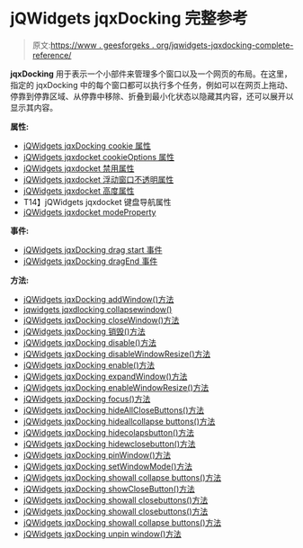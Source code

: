 # jQWidgets jqxDocking 完整参考

> 原文:[https://www . geesforgeks . org/jqwidgets-jqxdocking-complete-reference/](https://www.geeksforgeeks.org/jqwidgets-jqxdocking-complete-reference/)

**jqxDocking** 用于表示一个小部件来管理多个窗口以及一个网页的布局。在这里，指定的 jqxDocking 中的每个窗口都可以执行多个任务，例如可以在网页上拖动、停靠到停靠区域、从停靠中移除、折叠到最小化状态以隐藏其内容，还可以展开以显示其内容。

**属性:**

*   [jQWidgets jqxDocking cookie 属性](https://www.geeksforgeeks.org/jqwidgets-jqxdocking-cookies-property/)
*   [jQWidgets jqxdocket cookieOptions 属性](https://www.geeksforgeeks.org/jqwidgets-jqxdocking-cookieoptions-property/)
*   [jQWidgets jqxdocket 禁用属性](https://www.geeksforgeeks.org/jqwidgets-jqxdocking-disabled-property/?ref=rp)
*   [jQWidgets jqxdocket 浮动窗口不透明属性](https://www.geeksforgeeks.org/jqwidgets-jqxdocking-floatingwindowopacity-property/)
*   [jQWidgets jqxdocket 高度属性](https://www.geeksforgeeks.org/jqwidgets-jqxdocking-height-property/)
*   T14】jQWidgets jqxdocket 键盘导航属性
*   [jQWidgets jqxdocket modeProperty](https://www.geeksforgeeks.org/jqwidgets-jqxdocking-mode-property/)

**事件:**

*   [jQWidgets jqxDocking drag start 事件](https://www.geeksforgeeks.org/jqwidgets-jqxdocking-dragstart-event/)
*   [jQWidgets jqxDocking dragEnd 事件](https://www.geeksforgeeks.org/jqwidgets-jqxdocking-dragend-event/)

**方法:**

*   [jQWidgets jqxDocking addWindow()方法](https://www.geeksforgeeks.org/jqwidgets-jqxdocking-addwindow-method/amp/)
*   [jqwidgets jqxdlocking collapsewindow()](https://www.geeksforgeeks.org/jqwidgets-jqxdocking-collapsewindow-method/?ref=rp)
*   [jQWidgets jqxDocking closeWindow()方法](https://www.geeksforgeeks.org/jqwidgets-jqxdocking-closewindow-method/)
*   [jQWidgets jqxDocking 销毁()方法](https://www.geeksforgeeks.org/jqwidgets-jqxdocking-destroy-method/)
*   [jQWidgets jqxDocking disable()方法](https://www.geeksforgeeks.org/jqwidgets-jqxdocking-disable-method/)
*   [jQWidgets jqxDocking disableWindowResize()方法](https://www.geeksforgeeks.org/jqwidgets-jqxdocking-disablewindowresize-method/)
*   [jQWidgets jqxDocking enable()方法](https://www.geeksforgeeks.org/jqwidgets-jqxdocking-enable-method/)
*   [jQWidgets jqxDocking expandWindow()方法](https://www.geeksforgeeks.org/jqwidgets-jqxdocking-expandwindow-method/)
*   [jQWidgets jqxDocking enableWindowResize()方法](https://www.geeksforgeeks.org/jqwidgets-jqxdocking-enablewindowresize-method/)
*   [jQWidgets jqxDocking focus()方法](https://www.geeksforgeeks.org/jqwidgets-jqxdocking-focus-method/)
*   [jQWidgets jqxDocking hideAllCloseButtons()方法](https://www.geeksforgeeks.org/jqwidgets-jqxdocking-hideallclosebuttons-method/)
*   [jQWidgets jqxDocking hideallcollapse buttons()方法](https://www.geeksforgeeks.org/jqwidgets-jqxdocking-hideallcollapsebuttons-method/)
*   [jQWidgets jqxDocking hidecolapsbutton()方法](https://www.geeksforgeeks.org/jqwidgets-jqxdocking-hidecollapsebutton-method/)
*   [jQWidgets jqxDocking hidewclosebutton()方法](https://www.geeksforgeeks.org/jqwidgets-jqxdocking-hideclosebutton-method/)
*   [jQWidgets jqxDocking pinWindow()方法](https://www.geeksforgeeks.org/jqwidgets-jqxdocking-pinwindow-method/)
*   [jQWidgets jqxDocking setWindowMode()方法](https://www.geeksforgeeks.org/jqwidgets-jqxdocking-setwindowmode-method/)
*   [jQWidgets jqxDocking showall collapse buttons()方法](https://www.geeksforgeeks.org/jqwidgets-jqxdocking-showallcollapsebuttons-method/)
*   [jQWidgets jqxDocking showCloseButton()方法](https://www.geeksforgeeks.org/jqwidgets-jqxdocking-showclosebutton-method/)
*   [jQWidgets jqxDocking showall closebuttons()方法](https://www.geeksforgeeks.org/jqwidgets-jqxdocking-showallclosebuttons-method/)
*   [jQWidgets jqxDocking showall closebuttons()方法](https://www.geeksforgeeks.org/jqwidgets-jqxdocking-showallclosebuttons-method/)
*   [jQWidgets jqxDocking showall collapse buttons()方法](https://www.geeksforgeeks.org/jqwidgets-jqxdocking-showallcollapsebuttons-method/)
*   [jQWidgets jqxDocking unpin window()方法](https://www.geeksforgeeks.org/jqwidgets-jqxdocking-unpinwindow-method/)